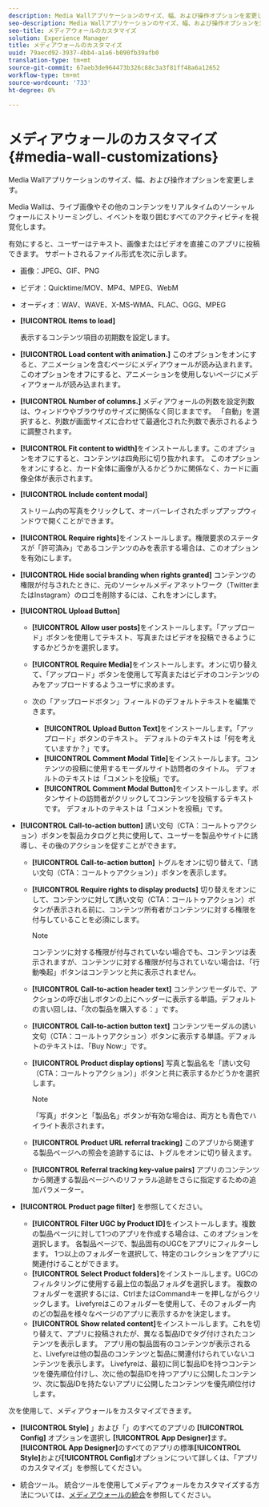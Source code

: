 ```yaml
---
description: Media Wallアプリケーションのサイズ、幅、および操作オプションを変更します。
seo-description: Media Wallアプリケーションのサイズ、幅、および操作オプションを変更します。
seo-title: メディアウォールのカスタマイズ
solution: Experience Manager
title: メディアウォールのカスタマイズ
uuid: 79aecd92-3937-4bb4-a1a6-b090fb39afb0
translation-type: tm+mt
source-git-commit: 67aeb3de964473b326c88c3a3f81ff48a6a12652
workflow-type: tm+mt
source-wordcount: '733'
ht-degree: 0%

---
```



# メディアウォールのカスタマイズ{#media-wall-customizations}

Media Wallアプリケーションのサイズ、幅、および操作オプションを変更します。



Media Wallは、ライブ画像やその他のコンテンツをリアルタイムのソーシャルウォールにストリーミングし、イベントを取り囲むすべてのアクティビティを視覚化します。

有効にすると、ユーザーはテキスト、画像またはビデオを直接このアプリに投稿できます。 サポートされるファイル形式を次に示します。

* 画像：JPEG、GIF、PNG
* ビデオ：Quicktime/MOV、MP4、MPEG、WebM
* オーディオ：WAV、WAVE、X-MS-WMA、FLAC、OGG、MPEG

* **[!UICONTROL Items to load]**

   表示するコンテンツ項目の初期数を設定します。

* **[!UICONTROL Load content with animation.]** このオプションをオンにすると、アニメーションを含むページにメディアウォールが読み込まれます。このオプションをオフにすると、アニメーションを使用しないページにメディアウォールが読み込まれます。
* **[!UICONTROL Number of columns.]** メディアウォールの列数を設定列数は、ウィンドウやブラウザのサイズに関係なく同じままです。 「自動」を選択すると、列数が画面サイズに合わせて最適化された列数で表示されるように調整されます。
* **[!UICONTROL Fit content to width]**&#x200B;をインストールします。このオプションをオフにすると、コンテンツは四角形に切り抜かれます。 このオプションをオンにすると、カード全体に画像が入るかどうかに関係なく、カードに画像全体が表示されます。
* **[!UICONTROL Include content modal]**

   ストリーム内の写真をクリックして、オーバーレイされたポップアップウィンドウで開くことができます。

* **[!UICONTROL Require rights]**&#x200B;をインストールします。権限要求のステータスが「許可済み」であるコンテンツのみを表示する場合は、このオプションを有効にします。
* **[!UICONTROL Hide social branding when rights granted]** コンテンツの権限が付与されたときに、元のソーシャルメディアネットワーク（TwitterまたはInstagram）のロゴを削除するには、これをオンにします。

* **[!UICONTROL Upload Button]**

   * **[!UICONTROL Allow user posts]**&#x200B;をインストールします。「アップロード」ボタンを使用してテキスト、写真またはビデオを投稿できるようにするかどうかを選択します。
   * **[!UICONTROL Require Media]**&#x200B;をインストールします。オンに切り替えて、「アップロード」ボタンを使用して写真またはビデオのコンテンツのみをアップロードするようユーザに求めます。
   * 次の「アップロードボタン」フィールドのデフォルトテキストを編集できます。

      * **[!UICONTROL Upload Button Text]**&#x200B;をインストールします。「アップロード」ボタンのテキスト。 デフォルトのテキストは「何を考えていますか？」です。
      * **[!UICONTROL Comment Modal Title]**&#x200B;をインストールします。コンテンツの投稿に使用するモーダルサイト訪問者のタイトル。 デフォルトのテキストは「コメントを投稿」です。
      * **[!UICONTROL Comment Modal Button]**&#x200B;をインストールします。ボタンサイトの訪問者がクリックしてコンテンツを投稿するテキストです。 デフォルトのテキストは「コメントを投稿」です。

* **[!UICONTROL Call-to-action button]** 誘い文句（CTA：コールトゥアクション）ボタンを製品カタログと共に使用して、ユーザーを製品やサイトに誘導し、その後のアクションを促すことができます。

   * **[!UICONTROL Call-to-action button]** トグルをオンに切り替えて、「誘い文句（CTA：コールトゥアクション）」ボタンを表示します。
   * **[!UICONTROL Require rights to display products]** 切り替えをオンにして、コンテンツに対して誘い文句（CTA：コールトゥアクション）ボタンが表示される前に、コンテンツ所有者がコンテンツに対する権限を付与していることを必須にします。

      >[!NOTE]
      >
      >コンテンツに対する権限が付与されていない場合でも、コンテンツは表示されますが、コンテンツに対する権限が付与されていない場合は、「行動喚起」ボタンはコンテンツと共に表示されません。

   * **[!UICONTROL Call-to-action header text]** コンテンツモーダルで、アクションの呼び出しボタンの上にヘッダーに表示する単語。デフォルトの言い回しは、「次の製品を購入する：」です。
   * **[!UICONTROL Call-to-action button text]** コンテンツモーダルの誘い文句（CTA：コールトゥアクション）ボタンに表示する単語。デフォルトのテキストは、「Buy Now:」です。
   * **[!UICONTROL Product display options]** 写真と製品名を「誘い文句（CTA：コールトゥアクション）」ボタンと共に表示するかどうかを選択します。

      >[!NOTE]
      >
      >「写真」ボタンと「製品名」ボタンが有効な場合は、両方とも青色でハイライト表示されます。

   * **[!UICONTROL Product URL referral tracking]** このアプリから関連する製品ページへの照会を追跡するには、トグルをオンに切り替えます。
   * **[!UICONTROL Referral tracking key-value pairs]** アプリのコンテンツから関連する製品ページへのリファラル追跡をさらに指定するための追加パラメーター。

* **[!UICONTROL Product page filter]** を参照してください。
   * **[!UICONTROL Filter UGC by Product ID]**&#x200B;をインストールします。複数の製品ページに対して1つのアプリを作成する場合は、このオプションを選択します。 各製品ページで、製品固有のUGCをアプリにフィルターします。 1つ以上のフォルダーを選択して、特定のコレクションをアプリに関連付けることができます。
   * **[!UICONTROL Select Product folders]**&#x200B;をインストールします。UGCのフィルタリングに使用する最上位の製品フォルダを選択します。 複数のフォルダーを選択するには、CtrlまたはCommandキーを押しながらクリックします。 Livefyreはこのフォルダーを使用して、そのフォルダー内のどの製品を様々なページのアプリに表示するかを決定します。
   * **[!UICONTROL Show related content]**&#x200B;をインストールします。これを切り替えて、アプリに投稿されたが、異なる製品IDでタグ付けされたコンテンツを表示します。 アプリ用の製品固有のコンテンツが表示されると、Livefyreは他の製品のコンテンツと製品に関連付けられていないコンテンツを表示します。 Livefyreは、最初に同じ製品IDを持つコンテンツを優先順位付けし、次に他の製品IDを持つアプリに公開したコンテンツ、次に製品IDを持たないアプリに公開したコンテンツを優先順位付けします。

次を使用して、メディアウォールをカスタマイズできます。

* **[!UICONTROL Style]** 」および「」のすべてのアプリの **[!UICONTROL Config]** オプションを選択し **[!UICONTROL App Designer]**&#x200B;ます。**[!UICONTROL App Designer]**&#x200B;のすべてのアプリの標準&#x200B;**[!UICONTROL Style]**&#x200B;および&#x200B;**[!UICONTROL Config]**&#x200B;オプションについて詳しくは、「アプリのカスタマイズ」を参照してください。

* 統合ツール。 統合ツールを使用してメディアウォールをカスタマイズする方法については、[メディアウォールの統合](/help/implementation/c-app-integrations/c-media-wall-integration.md)を参照してください。

